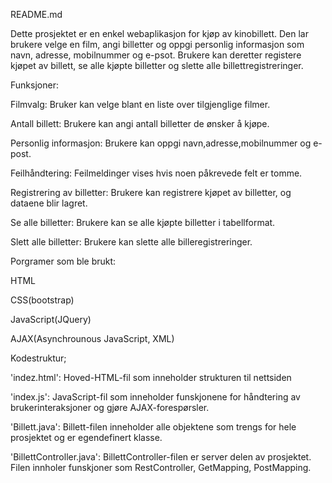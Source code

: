 README.md


Dette prosjektet er en enkel webaplikasjon for kjøp av kinobillett.
Den lar brukere velge en film, angi billetter og oppgi personlig informasjon som navn, adresse, mobilnummer og e-psot.
Brukere kan deretter registere kjøpet av billett, se alle kjøpte billetter og slette alle billettregistreringer.

Funksjoner:

Filmvalg: Bruker kan velge blant en liste over tilgjenglige filmer.

Antall billett: Brukere kan angi antall billetter de ønsker å kjøpe.

Personlig informasjon: Brukere kan oppgi navn,adresse,mobilnummer og e-post.

Feilhåndtering: Feilmeldinger vises hvis noen påkrevede felt er tomme.

Registrering av billetter: Brukere kan registrere kjøpet av billetter, og dataene blir lagret.

Se alle billetter: Brukere kan se alle kjøpte billetter i tabellformat.

Slett alle billetter: Brukere kan slette alle billeregistreringer.

Porgramer som ble brukt:


HTML

CSS(bootstrap)

JavaScript(JQuery)

AJAX(Asynchrounous JavaScript, XML)


Kodestruktur;

'indez.html': Hoved-HTML-fil som inneholder strukturen til nettsiden

'index.js': JavaScript-fil som inneholder funskjonene for håndtering av brukerinteraksjoner og gjøre AJAX-forespørsler.

'Billett.java': Billett-filen inneholder alle objektene som trengs for hele prosjektet og er egendefinert klasse.

'BillettController.java': BillettController-filen er server delen av prosjektet. Filen innholer funskjoner som RestController,
GetMapping, PostMapping.

